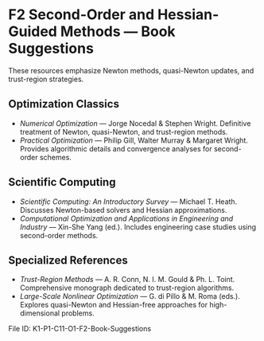 # F2 Second-Order and Hessian-Guided Methods — Book Suggestions

These resources emphasize Newton methods, quasi-Newton updates, and trust-region strategies.

## Optimization Classics
- *Numerical Optimization* — Jorge Nocedal & Stephen Wright. Definitive treatment of Newton, quasi-Newton, and trust-region methods.
- *Practical Optimization* — Philip Gill, Walter Murray & Margaret Wright. Provides algorithmic details and convergence analyses for second-order schemes.

## Scientific Computing
- *Scientific Computing: An Introductory Survey* — Michael T. Heath. Discusses Newton-based solvers and Hessian approximations.
- *Computational Optimization and Applications in Engineering and Industry* — Xin-She Yang (ed.). Includes engineering case studies using second-order methods.

## Specialized References
- *Trust-Region Methods* — A. R. Conn, N. I. M. Gould & Ph. L. Toint. Comprehensive monograph dedicated to trust-region algorithms.
- *Large-Scale Nonlinear Optimization* — G. di Pillo & M. Roma (eds.). Explores quasi-Newton and Hessian-free approaches for high-dimensional problems.

File ID: K1-P1-C11-O1-F2-Book-Suggestions
